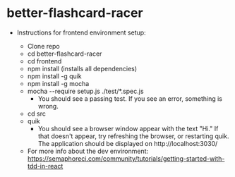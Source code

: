 # better-flashcard-racer

- Instructions for frontend environment setup:
    
    - Clone repo
    - cd better-flashcard-racer
    - cd frontend
    - npm install (installs all dependencies)
    - npm install -g quik
    - npm install -g mocha
    - mocha --require setup.js ./test/*.spec.js
        - You should see a passing test. If you see an error, something is wrong.
    - cd src
    - quik
        - You should see a browser window appear with the text "Hi." If that doesn't appear, try refreshing the browser, or restarting quik. The application should be displayed on http://localhost:3030/
    - For more info about the dev environment: https://semaphoreci.com/community/tutorials/getting-started-with-tdd-in-react

